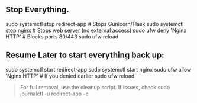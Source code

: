 ## Stop Everything.
sudo systemctl stop redirect-app  # Stops Gunicorn/Flask
sudo systemctl stop nginx         # Stops web server (no external access)
sudo ufw deny 'Nginx HTTP'    # Blocks ports 80/443
sudo ufw reload

## Resume Later to start everything back up:

sudo systemctl start redirect-app
sudo systemctl start nginx
sudo ufw allow 'Nginx HTTP'  # If you denied earlier
sudo ufw reload

> For full removal, use the cleanup script. If issues, check sudo journalctl -u redirect-app -e